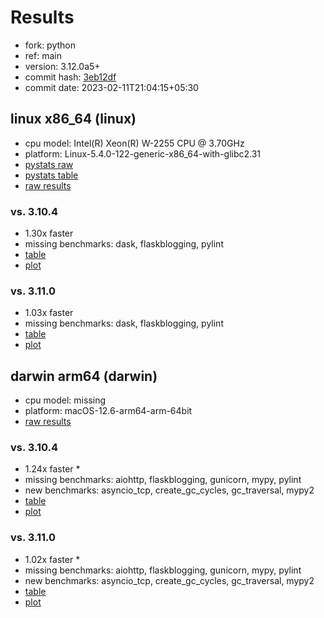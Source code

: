 # Results

- fork: python
- ref: main
- version: 3.12.0a5+
- commit hash: [3eb12df](https://github.com/python/cpython/commit/3eb12df)
- commit date: 2023-02-11T21:04:15+05:30

## linux x86_64 (linux)

- cpu model: Intel(R) Xeon(R) W-2255 CPU @ 3.70GHz
- platform: Linux-5.4.0-122-generic-x86_64-with-glibc2.31
- [pystats raw](bm-20230211-linux-x86_64-python-main-3.12.0a5%2B-3eb12df-pystats.json)
- [pystats table](bm-20230211-linux-x86_64-python-main-3.12.0a5%2B-3eb12df-pystats.md)
- [raw results](bm-20230211-linux-x86_64-python-main-3.12.0a5%2B-3eb12df.json)

### vs. 3.10.4

- 1.30x faster
- missing benchmarks: dask, flaskblogging, pylint
- [table](bm-20230211-linux-x86_64-python-main-3.12.0a5%2B-3eb12df-vs-3.10.4.md)
- [plot](bm-20230211-linux-x86_64-python-main-3.12.0a5%2B-3eb12df-vs-3.10.4.png)

### vs. 3.11.0

- 1.03x faster
- missing benchmarks: dask, flaskblogging, pylint
- [table](bm-20230211-linux-x86_64-python-main-3.12.0a5%2B-3eb12df-vs-3.11.0.md)
- [plot](bm-20230211-linux-x86_64-python-main-3.12.0a5%2B-3eb12df-vs-3.11.0.png)

## darwin arm64 (darwin)

- cpu model: missing
- platform: macOS-12.6-arm64-arm-64bit
- [raw results](bm-20230211-darwin-arm64-python-main-3.12.0a5%2B-3eb12df.json)

### vs. 3.10.4

- 1.24x faster \*
- missing benchmarks: aiohttp, flaskblogging, gunicorn, mypy, pylint
- new benchmarks: asyncio_tcp, create_gc_cycles, gc_traversal, mypy2
- [table](bm-20230211-darwin-arm64-python-main-3.12.0a5%2B-3eb12df-vs-3.10.4.md)
- [plot](bm-20230211-darwin-arm64-python-main-3.12.0a5%2B-3eb12df-vs-3.10.4.png)

### vs. 3.11.0

- 1.02x faster \*
- missing benchmarks: aiohttp, flaskblogging, gunicorn, mypy, pylint
- new benchmarks: asyncio_tcp, create_gc_cycles, gc_traversal, mypy2
- [table](bm-20230211-darwin-arm64-python-main-3.12.0a5%2B-3eb12df-vs-3.11.0.md)
- [plot](bm-20230211-darwin-arm64-python-main-3.12.0a5%2B-3eb12df-vs-3.11.0.png)

